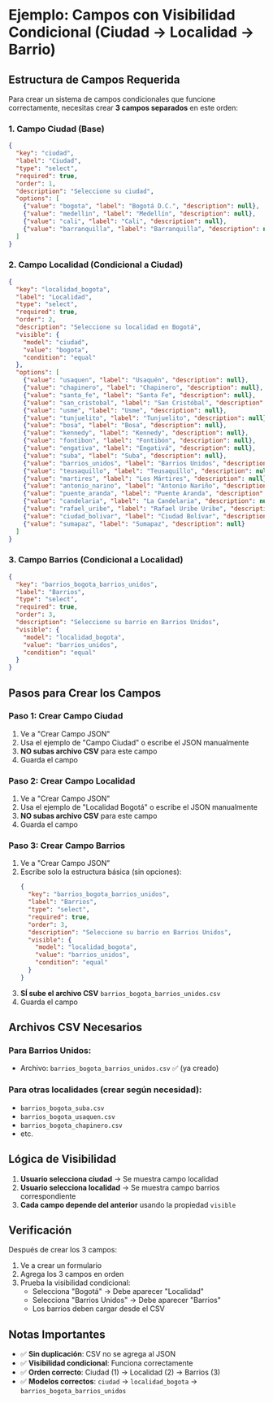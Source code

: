 # Ejemplo: Campos con Visibilidad Condicional (Ciudad → Localidad → Barrio)

## Estructura de Campos Requerida

Para crear un sistema de campos condicionales que funcione correctamente, necesitas crear **3 campos separados** en este orden:

### 1. Campo Ciudad (Base)
```json
{
  "key": "ciudad",
  "label": "Ciudad",
  "type": "select",
  "required": true,
  "order": 1,
  "description": "Seleccione su ciudad",
  "options": [
    {"value": "bogota", "label": "Bogotá D.C.", "description": null},
    {"value": "medellin", "label": "Medellín", "description": null},
    {"value": "cali", "label": "Cali", "description": null},
    {"value": "barranquilla", "label": "Barranquilla", "description": null}
  ]
}
```

### 2. Campo Localidad (Condicional a Ciudad)
```json
{
  "key": "localidad_bogota",
  "label": "Localidad",
  "type": "select",
  "required": true,
  "order": 2,
  "description": "Seleccione su localidad en Bogotá",
  "visible": {
    "model": "ciudad",
    "value": "bogota",
    "condition": "equal"
  },
  "options": [
    {"value": "usaquen", "label": "Usaquén", "description": null},
    {"value": "chapinero", "label": "Chapinero", "description": null},
    {"value": "santa_fe", "label": "Santa Fe", "description": null},
    {"value": "san_cristobal", "label": "San Cristóbal", "description": null},
    {"value": "usme", "label": "Usme", "description": null},
    {"value": "tunjuelito", "label": "Tunjuelito", "description": null},
    {"value": "bosa", "label": "Bosa", "description": null},
    {"value": "kennedy", "label": "Kennedy", "description": null},
    {"value": "fontibon", "label": "Fontibón", "description": null},
    {"value": "engativa", "label": "Engativá", "description": null},
    {"value": "suba", "label": "Suba", "description": null},
    {"value": "barrios_unidos", "label": "Barrios Unidos", "description": null},
    {"value": "teusaquillo", "label": "Teusaquillo", "description": null},
    {"value": "martires", "label": "Los Mártires", "description": null},
    {"value": "antonio_narino", "label": "Antonio Nariño", "description": null},
    {"value": "puente_aranda", "label": "Puente Aranda", "description": null},
    {"value": "candelaria", "label": "La Candelaria", "description": null},
    {"value": "rafael_uribe", "label": "Rafael Uribe Uribe", "description": null},
    {"value": "ciudad_bolivar", "label": "Ciudad Bolívar", "description": null},
    {"value": "sumapaz", "label": "Sumapaz", "description": null}
  ]
}
```

### 3. Campo Barrios (Condicional a Localidad)
```json
{
  "key": "barrios_bogota_barrios_unidos",
  "label": "Barrios",
  "type": "select",
  "required": true,
  "order": 3,
  "description": "Seleccione su barrio en Barrios Unidos",
  "visible": {
    "model": "localidad_bogota",
    "value": "barrios_unidos",
    "condition": "equal"
  }
}
```

## Pasos para Crear los Campos

### Paso 1: Crear Campo Ciudad
1. Ve a "Crear Campo JSON"
2. Usa el ejemplo de "Campo Ciudad" o escribe el JSON manualmente
3. **NO subas archivo CSV** para este campo
4. Guarda el campo

### Paso 2: Crear Campo Localidad
1. Ve a "Crear Campo JSON"
2. Usa el ejemplo de "Localidad Bogotá" o escribe el JSON manualmente
3. **NO subas archivo CSV** para este campo
4. Guarda el campo

### Paso 3: Crear Campo Barrios
1. Ve a "Crear Campo JSON"
2. Escribe solo la estructura básica (sin opciones):
   ```json
   {
     "key": "barrios_bogota_barrios_unidos",
     "label": "Barrios",
     "type": "select",
     "required": true,
     "order": 3,
     "description": "Seleccione su barrio en Barrios Unidos",
     "visible": {
       "model": "localidad_bogota",
       "value": "barrios_unidos",
       "condition": "equal"
     }
   }
   ```
3. **SÍ sube el archivo CSV** `barrios_bogota_barrios_unidos.csv`
4. Guarda el campo

## Archivos CSV Necesarios

### Para Barrios Unidos:
- Archivo: `barrios_bogota_barrios_unidos.csv` ✅ (ya creado)

### Para otras localidades (crear según necesidad):
- `barrios_bogota_suba.csv`
- `barrios_bogota_usaquen.csv`
- `barrios_bogota_chapinero.csv`
- etc.

## Lógica de Visibilidad

1. **Usuario selecciona ciudad** → Se muestra campo localidad
2. **Usuario selecciona localidad** → Se muestra campo barrios correspondiente
3. **Cada campo depende del anterior** usando la propiedad `visible`

## Verificación

Después de crear los 3 campos:
1. Ve a crear un formulario
2. Agrega los 3 campos en orden
3. Prueba la visibilidad condicional:
   - Selecciona "Bogotá" → Debe aparecer "Localidad"
   - Selecciona "Barrios Unidos" → Debe aparecer "Barrios"
   - Los barrios deben cargar desde el CSV

## Notas Importantes

- ✅ **Sin duplicación**: CSV no se agrega al JSON
- ✅ **Visibilidad condicional**: Funciona correctamente
- ✅ **Orden correcto**: Ciudad (1) → Localidad (2) → Barrios (3)
- ✅ **Modelos correctos**: `ciudad` → `localidad_bogota` → `barrios_bogota_barrios_unidos`



